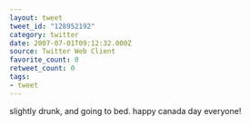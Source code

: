 ```yaml
---
layout: tweet
tweet_id: "128952192"
category: twitter
date: 2007-07-01T09:12:32.000Z
source: Twitter Web Client
favorite_count: 0
retweet_count: 0
tags:
- tweet
---
```


slightly drunk, and going to bed. happy canada day everyone!
